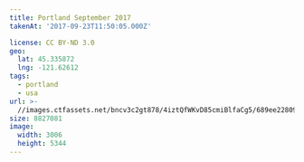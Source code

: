 ```yaml
---
title: Portland September 2017
takenAt: '2017-09-23T11:50:05.000Z'

license: CC BY-ND 3.0
geo:
  lat: 45.335872
  lng: -121.62612
tags:
  - portland
  - usa
url: >-
  //images.ctfassets.net/bncv3c2gt878/4iztQfWKvD85cmiBlfaCg5/689ee2280994b64074612d7fcfa60cc4/portland-september-2017_36647025073_o
size: 8827081
image:
  width: 3006
  height: 5344
---
```

